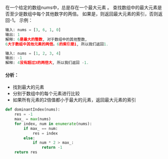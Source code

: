 在一个给定的数组nums中，总是存在一个最大元素 。
查找数组中的最大元素是否至少是数组中每个其他数字的两倍。
如果是，则返回最大元素的索引，否则返回-1。
示例：
```python
输入: nums = [3, 6, 1, 0]
输出: 1
解释: 6是最大的整数, 对于数组中的其他整数,
6大于数组中其他元素的两倍。6的索引是1, 所以我们返回1.

输入: nums = [1, 2, 3, 4]
输出: -1
解释: 4没有超过3的两倍大, 所以我们返回 -1.
```

#### 分析：
* 找到最大的元素
* 分别于数组中的每个元素进行比较
* 如果所有元素的2倍值都小于最大的元素，返回最大元素的索引

```python
def dominantIndex(nums):
    res = -1
    max_ = max(nums)
    for index, num in enumerate(nums):
        if max_ == num:
            res = index
        else:
            if num * 2 > max_:
                return -1
    return res
```
